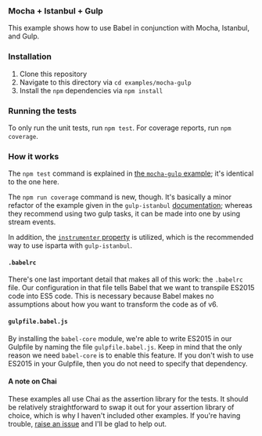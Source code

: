 ### Mocha + Istanbul + Gulp

This example shows how to use Babel in conjunction with Mocha, Istanbul, and
Gulp.

### Installation

1. Clone this repository
2. Navigate to this directory via `cd examples/mocha-gulp`
3. Install the `npm` dependencies via `npm install`

### Running the tests

To only run the unit tests, run `npm test`. For coverage reports, run
`npm coverage`.

### How it works

The `npm test` command is explained in
[the `mocha-gulp` example](../mocha-gulp#how-it-works); it's identical to the
one here.

The `npm run coverage` command is new, though. It's basically a minor
refactor of the example given in the `gulp-istanbul`
[documentation](https://github.com/SBoudrias/gulp-istanbul#nodejs-testing);
whereas they recommend using two gulp tasks, it can be made into one by using
stream events.

In addition, the [`instrumenter` property](https://github.com/SBoudrias/gulp-istanbul#instrumenter)
is utilized, which is the recommended way to use isparta with `gulp-istanbul`.

#### `.babelrc`

There's one last important detail that makes all of this work: the `.babelrc`
file. Our configuration in that file tells Babel that we want to transpile
ES2015 code into ES5 code. This is necessary because Babel makes no assumptions
about how you want to transform the code as of v6.

#### `gulpfile.babel.js`

By installing the `babel-core` module, we're able to write ES2015 in our
Gulpfile by naming the file `gulpfile.babel.js`. Keep in mind that the only
reason we need `babel-core` is to enable this feature. If you don't wish to
use ES2015 in your Gulpfile, then you do not need to specify that dependency.

#### A note on Chai

These examples all use Chai as the assertion library for the tests. It should be
relatively straightforward to swap it out for your assertion library of choice,
which is why I haven't included other examples. If you're having trouble,
[raise an issue](https://github.com/jmeas/testing-with-babel/issues) and I'll be
glad to help out.
